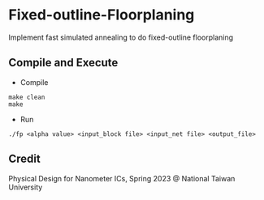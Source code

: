# Fixed-outline-Floorplaning
Implement fast simulated annealing to do fixed-outline floorplaning

## Compile and Execute

- Compile
```
make clean
make
```

- Run
```
./fp <alpha value> <input_block file> <input_net file> <output_file>
```

## Credit

Physical Design for Nanometer ICs, Spring 2023 @ National Taiwan University
